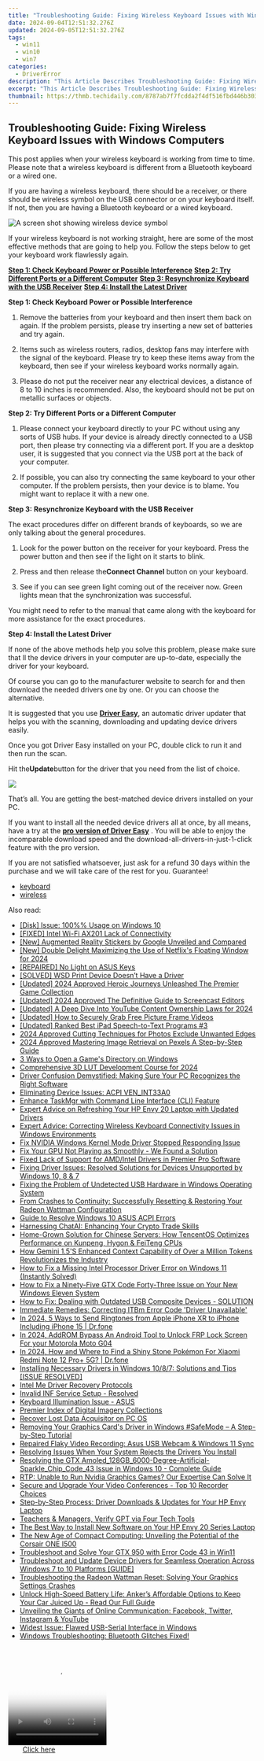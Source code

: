 ```yaml
---
title: "Troubleshooting Guide: Fixing Wireless Keyboard Issues with Windows Computers"
date: 2024-09-04T12:51:32.276Z
updated: 2024-09-05T12:51:32.276Z
tags:
  - win11
  - win10
  - win7
categories:
  - DriverError
description: "This Article Describes Troubleshooting Guide: Fixing Wireless Keyboard Issues with Windows Computers"
excerpt: "This Article Describes Troubleshooting Guide: Fixing Wireless Keyboard Issues with Windows Computers"
thumbnail: https://thmb.techidaily.com/8787ab7f7fcdda2f4df516fbd446b3033c8b29f5461b80857fa8c26a8b142de0.jpg
---
```


## Troubleshooting Guide: Fixing Wireless Keyboard Issues with Windows Computers

This post applies when your wireless keyboard is working from time to time. Please note that a wireless keyboard is different from a Bluetooth keyboard or a wired one.
  
If you are having a wireless keyboard, there should be a receiver, or there should be wireless symbol on the USB connector or on your keyboard itself. If not, then you are having a Bluetooth keyboard or a wired keyboard.
  
![A screen shot showing wireless device symbol](https://support.microsoft.com/library/images/support/kbgraphics/public/en-us/838398_plug_symbol.jpg)

If your wireless keyboard is not working straight, here are some of the most effective methods that are going to help you. Follow the steps below to get your keyboard work flawlessly again.
  
**[Step 1: Check Keyboard Power or Possible Interference](https://bluettiit.sjv.io/xkwq91)**
[**Step 2: Try Different Ports or a Different Computer**](https://thefitville.pxf.io/qyo4yy)
[**Step 3: Resynchronize Keyboard with the USB Receiver**](https://vapordna.pxf.io/vnbxna)
[**Step 4: Install the Latest Driver**](https://bluettius.sjv.io/dkpnv2)
  
 **Step 1: Check Keyboard Power or Possible Interference**
  
 1) Remove the batteries from your keyboard and then insert them back on again. If the problem persists, please try inserting a new set of batteries and try again.
  
 2) Items such as wireless routers, radios, desktop fans may interfere with the signal of the keyboard. Please try to keep these items away from the keyboard, then see if your wireless keyboard works normally again.
  
 3) Please do not put the receiver near any electrical devices, a distance of 8 to 10 inches is recommended. Also, the keyboard should not be put on metallic surfaces or objects.
  
 **Step 2: Try Different Ports or a Different Computer**
  
 1) Please connect your keyboard directly to your PC without using any sorts of USB hubs. If your device is already directly connected to a USB port, then please try connecting via a different port. If you are a desktop user, it is suggested that you connect via the USB port at the back of your computer.
  
 2) If possible, you can also try connecting the same keyboard to your other computer. If the problem persists, then your device is to blame. You might want to replace it with a new one.
  
 **Step 3:** **Resynchronize Keyboard with the USB Receiver**
  
 The exact procedures differ on different brands of keyboards, so we are only talking about the general procedures.
  
 1) Look for the power button on the receiver for your keyboard. Press the power button and then see if the light on it starts to blink.
  
 2) Press and then release the**Connect Channel** button on your keyboard.
  
 3) See if you can see green light coming out of the receiver now. Green lights mean that the synchronization was successful.
  
 You might need to refer to the manual that came along with the keyboard for more assistance for the exact procedures.
  
 **Step 4: Install the Latest Driver**
  
If none of the above methods help you solve this problem, please make sure that ll the device drivers in your computer are up-to-date, especially the driver for your keyboard.
  
Of course you can go to the manufacturer website to search for and then download the needed drivers one by one. Or you can choose the alternative.
  
It is suggested that you use [**Driver Easy**](https://tools.techidaily.com/drivereasy/download/), an automatic driver updater that helps you with the scanning, downloading and updating device drivers easily.
  
Once you got Driver Easy installed on your PC, double click to run it and then run the scan.
  
Hit the**Update**button for the driver that you need from the list of choice.

![](https://images.drivereasy.com/wp-content/uploads/2017/03/img_58dcc77caeb1c.jpg)
  
 That’s all. You are getting the best-matched device drivers installed on your PC.
  
 If you want to install all the needed device drivers all at once, by all means, have a try at the [**pro version of Driver Easy**](https://tools.techidaily.com/drivereasy/download/) . You will be able to enjoy the incomparable download speed and the download-all-drivers-in-just-1-click feature with the pro version.
  
 If you are not satisfied whatsoever, just ask for a refund 30 days within the purchase and we will take care of the rest for you. Guarantee!

* [keyboard](https://bellelily.pxf.io/m5azgm)
* [wireless](https://tools.techidaily.com/drivereasy/download/)

<ins class="adsbygoogle"
     style="display:block"
     data-ad-format="autorelaxed"
     data-ad-client="ca-pub-7571918770474297"
     data-ad-slot="1223367746"></ins>



<ins class="adsbygoogle"
     style="display:block"
     data-ad-client="ca-pub-7571918770474297"
     data-ad-slot="8358498916"
     data-ad-format="auto"
     data-full-width-responsive="true"></ins>

<span class="atpl-alsoreadstyle">Also read:</span>
<div><ul>
<li><a href="https://driver-error.techidaily.com/disk-issue-100-usage-on-windows-10/"><u>[Disk] Issue: 100%% Usage on Windows 10</u></a></li>
<li><a href="https://driver-error.techidaily.com/fixed-intel-wi-fi-ax201-lack-of-connectivity/"><u>[FIXED] Intel Wi-Fi AX201 Lack of Connectivity</u></a></li>
<li><a href="https://extra-tips.techidaily.com/new-augmented-reality-stickers-by-google-unveiled-and-compared/"><u>[New] Augmented Reality Stickers by Google Unveiled and Compared</u></a></li>
<li><a href="https://fox-http.techidaily.com/new-double-delight-maximizing-the-use-of-netflixs-floating-window-for-2024/"><u>[New] Double Delight  Maximizing the Use of Netflix's Floating Window for 2024</u></a></li>
<li><a href="https://driver-error.techidaily.com/repaired-no-light-on-asus-keys/"><u>[REPAIRED] No Light on ASUS Keys</u></a></li>
<li><a href="https://driver-error.techidaily.com/solved-wsd-print-device-doesnt-have-a-driver/"><u>[SOLVED] WSD Print Device Doesn’t Have a Driver</u></a></li>
<li><a href="https://digital-screen-recording.techidaily.com/updated-2024-approved-heroic-journeys-unleashed-the-premier-game-collection/"><u>[Updated] 2024 Approved  Heroic Journeys Unleashed  The Premier Game Collection</u></a></li>
<li><a href="https://screen-video-capture.techidaily.com/updated-2024-approved-the-definitive-guide-to-screencast-editors/"><u>[Updated] 2024 Approved  The Definitive Guide to Screencast Editors</u></a></li>
<li><a href="https://facebook-record-videos.techidaily.com/updated-a-deep-dive-into-youtube-content-ownership-laws-for-2024/"><u>[Updated] A Deep Dive Into YouTube Content Ownership Laws for 2024</u></a></li>
<li><a href="https://some-knowledge.techidaily.com/updated-how-to-securely-grab-free-picture-frame-videos/"><u>[Updated] How to Securely Grab Free Picture Frame Videos</u></a></li>
<li><a href="https://remote-screen-capture.techidaily.com/updated-ranked-best-ipad-speech-to-text-programs-3/"><u>[Updated] Ranked Best iPad Speech-to-Text Programs #3</u></a></li>
<li><a href="https://fox-helps.techidaily.com/2024-approved-cutting-techniques-for-photos-exclude-unwanted-edges/"><u>2024 Approved  Cutting Techniques for Photos  Exclude Unwanted Edges</u></a></li>
<li><a href="https://fox-blue.techidaily.com/2024-approved-mastering-image-retrieval-on-pexels-a-step-by-step-guide/"><u>2024 Approved  Mastering Image Retrieval on Pexels  A Step-by-Step Guide</u></a></li>
<li><a href="https://win11.techidaily.com/3-ways-to-open-a-games-directory-on-windows/"><u>3 Ways to Open a Game's Directory on Windows</u></a></li>
<li><a href="https://extra-lessons.techidaily.com/comprehensive-3d-lut-development-course-for-2024/"><u>Comprehensive 3D LUT Development Course for 2024</u></a></li>
<li><a href="https://driver-error.techidaily.com/driver-confusion-demystified-making-sure-your-pc-recognizes-the-right-software/"><u>Driver Confusion Demystified: Making Sure Your PC Recognizes the Right Software</u></a></li>
<li><a href="https://driver-error.techidaily.com/eliminating-device-issues-acpi-venint33a0/"><u>Eliminating Device Issues: ACPI VEN_INT33A0</u></a></li>
<li><a href="https://windows11.techidaily.com/enhance-taskmgr-with-command-line-interface-cli-feature/"><u>Enhance TaskMgr with Command Line Interface (CLI) Feature</u></a></li>
<li><a href="https://driver-error.techidaily.com/expert-advice-on-refreshing-your-hp-envy-20-laptop-with-updated-drivers/"><u>Expert Advice on Refreshing Your HP Envy 20 Laptop with Updated Drivers</u></a></li>
<li><a href="https://driver-error.techidaily.com/expert-advice-correcting-wireless-keyboard-connectivity-issues-in-windows-environments/"><u>Expert Advice: Correcting Wireless Keyboard Connectivity Issues in Windows Environments</u></a></li>
<li><a href="https://driver-error.techidaily.com/fix-nvidia-windows-kernel-mode-driver-stopped-responding-issue/"><u>Fix NVIDIA Windows Kernel Mode Driver Stopped Responding Issue</u></a></li>
<li><a href="https://driver-error.techidaily.com/fix-your-gpu-not-playing-as-smoothly-we-found-a-solution/"><u>Fix Your GPU Not Playing as Smoothly - We Found a Solution</u></a></li>
<li><a href="https://driver-error.techidaily.com/fixed-lack-of-support-for-amdintel-drivers-in-premier-pro-software/"><u>Fixed Lack of Support for AMD/Intel Drivers in Premier Pro Software</u></a></li>
<li><a href="https://driver-error.techidaily.com/fixing-driver-issues-resolved-solutions-for-devices-unsupported-by-windows-10-8-and-7/"><u>Fixing Driver Issues: Resolved Solutions for Devices Unsupported by Windows 10, 8 & 7</u></a></li>
<li><a href="https://driver-error.techidaily.com/fixing-the-problem-of-undetected-usb-hardware-in-windows-operating-system/"><u>Fixing the Problem of Undetected USB Hardware in Windows Operating System</u></a></li>
<li><a href="https://driver-error.techidaily.com/from-crashes-to-continuity-successfully-resetting-and-restoring-your-radeon-wattman-configuration/"><u>From Crashes to Continuity: Successfully Resetting & Restoring Your Radeon Wattman Configuration</u></a></li>
<li><a href="https://driver-error.techidaily.com/guide-to-resolve-windows-10-asus-acpi-errors/"><u>Guide to Resolve Windows 10 ASUS ACPI Errors</u></a></li>
<li><a href="https://tech-revival.techidaily.com/harnessing-chatai-enhancing-your-crypto-trade-skills/"><u>Harnessing ChatAI: Enhancing Your Crypto Trade Skills</u></a></li>
<li><a href="https://driver-error.techidaily.com/home-grown-solution-for-chinese-servers-how-tencentos-optimizes-performance-on-kunpeng-hygon-and-feiteng-cpus/"><u>Home-Grown Solution for Chinese Servers: How TencentOS Optimizes Performance on Kunpeng, Hygon & FeiTeng CPUs</u></a></li>
<li><a href="https://driver-error.techidaily.com/how-gemini-15s-enhanced-context-capability-of-over-a-million-tokens-revolutionizes-the-industry/"><u>How Gemini 1.5'S Enhanced Context Capability of Over a Million Tokens Revolutionizes the Industry</u></a></li>
<li><a href="https://driver-error.techidaily.com/how-to-fix-a-missing-intel-processor-driver-error-on-windows-11-instantly-solved/"><u>How to Fix a Missing Intel Processor Driver Error on Windows 11 (Instantly Solved)</u></a></li>
<li><a href="https://driver-error.techidaily.com/how-to-fix-a-ninety-five-gtx-code-forty-three-issue-on-your-new-windows-eleven-system/"><u>How to Fix a Ninety-Five GTX Code Forty-Three Issue on Your New Windows Eleven System</u></a></li>
<li><a href="https://driver-error.techidaily.com/how-to-fix-dealing-with-outdated-usb-composite-devices-solution/"><u>How to Fix: Dealing with Outdated USB Composite Devices - SOLUTION</u></a></li>
<li><a href="https://driver-error.techidaily.com/immediate-remedies-correcting-itbm-error-code-driver-unavailable/"><u>Immediate Remedies: Correcting ITBm Error Code 'Driver Unavailable'</u></a></li>
<li><a href="https://iphone-transfer.techidaily.com/in-2024-5-ways-to-send-ringtones-from-apple-iphone-xr-to-iphone-including-iphone-15-drfone-by-drfone-transfer-from-ios/"><u>In 2024, 5 Ways to Send Ringtones from Apple iPhone XR to iPhone Including iPhone 15 | Dr.fone</u></a></li>
<li><a href="https://android-frp.techidaily.com/in-2024-addrom-bypass-an-android-tool-to-unlock-frp-lock-screen-for-your-motorola-moto-g04-by-drfone-android/"><u>In 2024, AddROM Bypass An Android Tool to Unlock FRP Lock Screen For your Motorola Moto G04</u></a></li>
<li><a href="https://change-location.techidaily.com/in-2024-how-and-where-to-find-a-shiny-stone-pokemon-for-xiaomi-redmi-note-12-proplus-5g-drfone-by-drfone-virtual-android/"><u>In 2024, How and Where to Find a Shiny Stone Pokémon For Xiaomi Redmi Note 12 Pro+ 5G? | Dr.fone</u></a></li>
<li><a href="https://driver-error.techidaily.com/installing-necessary-drivers-in-windows-1087-solutions-and-tips-issue-resolved/"><u>Installing Necessary Drivers in Windows 10/8/7: Solutions and Tips [ISSUE RESOLVED]</u></a></li>
<li><a href="https://driver-error.techidaily.com/intel-me-driver-recovery-protocols/"><u>Intel Me Driver Recovery Protocols</u></a></li>
<li><a href="https://driver-error.techidaily.com/invalid-inf-service-setup-resolved/"><u>Invalid INF Service Setup - Resolved</u></a></li>
<li><a href="https://driver-error.techidaily.com/keyboard-illumination-issue-asus/"><u>Keyboard Illumination Issue - ASUS</u></a></li>
<li><a href="https://extra-tips.techidaily.com/premier-index-of-digital-imagery-collections/"><u>Premier Index of Digital Imagery Collections</u></a></li>
<li><a href="https://driver-error.techidaily.com/recover-lost-data-acquisitor-on-pc-os/"><u>Recover Lost Data Acquisitor on PC OS</u></a></li>
<li><a href="https://driver-error.techidaily.com/removing-your-graphics-cards-driver-in-windows-safemode-a-step-by-step-tutorial/"><u>Removing Your Graphics Card's Driver in Windows #SafeMode – A Step-by-Step Tutorial</u></a></li>
<li><a href="https://driver-error.techidaily.com/repaired-flaky-video-recording-asus-usb-webcam-and-windows-11-sync/"><u>Repaired Flaky Video Recording: Asus USB Webcam & Windows 11 Sync</u></a></li>
<li><a href="https://driver-error.techidaily.com/resolving-issues-when-your-system-rejects-the-drivers-you-install/"><u>Resolving Issues When Your System Rejects the Drivers You Install</u></a></li>
<li><a href="https://driver-error.techidaily.com/resolving-the-gtx-amoled128gb6000-degree-artificial-sparklechipcode43-issue-in-windows-10-complete-guide/"><u>Resolving the GTX Amoled_128GB_6000-Degree-Artificial-Sparkle_Chip_Code_43 Issue in Windows 10 - Complete Guide</u></a></li>
<li><a href="https://driver-error.techidaily.com/rtp-unable-to-run-nvidia-graphics-games-our-expertise-can-solve-it/"><u>RTP: Unable to Run Nvidia Graphics Games? Our Expertise Can Solve It</u></a></li>
<li><a href="https://visual-screen-recording.techidaily.com/secure-and-upgrade-your-video-conferences-top-10-recorder-choices/"><u>Secure and Upgrade Your Video Conferences - Top 10 Recorder Choices</u></a></li>
<li><a href="https://driver-error.techidaily.com/step-by-step-process-driver-downloads-and-updates-for-your-hp-envy-laptop/"><u>Step-by-Step Process: Driver Downloads & Updates for Your HP Envy Laptop</u></a></li>
<li><a href="https://tech-revival.techidaily.com/teachers-and-managers-verify-gpt-via-four-tech-tools/"><u>Teachers & Managers, Verify GPT via Four Tech Tools</u></a></li>
<li><a href="https://driver-error.techidaily.com/the-best-way-to-install-new-software-on-your-hp-envy-20-series-laptop/"><u>The Best Way to Install New Software on Your HP Envy 20 Series Laptop</u></a></li>
<li><a href="https://driver-error.techidaily.com/the-new-age-of-compact-computing-unveiling-the-potential-of-the-corsair-one-i500/"><u>The New Age of Compact Computing: Unveiling the Potential of the Corsair ONE I500</u></a></li>
<li><a href="https://driver-error.techidaily.com/troubleshoot-and-solve-your-gtx-950-with-error-code-43-in-win11/"><u>Troubleshoot and Solve Your GTX 950 with Error Code 43 in Win11</u></a></li>
<li><a href="https://driver-error.techidaily.com/troubleshoot-and-update-device-drivers-for-seamless-operation-across-windows-7-to-10-platforms-guide/"><u>Troubleshoot and Update Device Drivers for Seamless Operation Across Windows 7 to 10 Platforms [GUIDE]</u></a></li>
<li><a href="https://driver-error.techidaily.com/troubleshooting-the-radeon-wattman-reset-solving-your-graphics-settings-crashes/"><u>Troubleshooting the Radeon Wattman Reset: Solving Your Graphics Settings Crashes</u></a></li>
<li><a href="https://buynow-tips.techidaily.com/unlock-high-speed-battery-life-ankers-affordable-options-to-keep-your-car-juiced-up-read-our-full-guide/"><u>Unlock High-Speed Battery Life: Anker’s Affordable Options to Keep Your Car Juiced Up - Read Our Full Guide</u></a></li>
<li><a href="https://win-forum.techidaily.com/unveiling-the-giants-of-online-communication-facebook-twitter-instagram-and-youtube/"><u>Unveiling the Giants of Online Communication: Facebook, Twitter, Instagram & YouTube</u></a></li>
<li><a href="https://driver-error.techidaily.com/widest-issue-flawed-usb-serial-interface-in-windows/"><u>Widest Issue: Flawed USB-Serial Interface in Windows</u></a></li>
<li><a href="https://driver-error.techidaily.com/windows-troubleshooting-bluetooth-glitches-fixed/"><u>Windows Troubleshooting: Bluetooth Glitches Fixed!</u></a></li>
</ul></div>

<!-- affiliate ads begin -->
<span id="1374820">
					<video width="200" height="200" style="cursor:pointer"
           poster="//a.impactradius-go.com/display-clicktoplayimage/1374820.png"
           onclick="if(!this.playClicked){this.play();this.setAttribute('controls',true);this.playClicked=true;}">
	   <source src="//a.impactradius-go.com/display-ad/15852-1374820">
	   <img src="//a.impactradius-go.com/display-clicktoplayimage/1374820.png" style="border: none; height: 100%; width: 100%; object-fit: contain">
	</video>
	<div style="width:125px;text-align:center"><a href="javascript:window.open(decodeURIComponent('https%3A%2F%2Fthefitville.pxf.io%2Fc%2F5597632%2F1374820%2F15852'), '_blank');void(0);">Click here</a></div>
</span>
<img height="0" width="0" src="https://imp.pxf.io/i/5597632/1374820/15852" style="position:absolute;visibility:hidden;" border="0" />
<!-- affiliate ads end -->